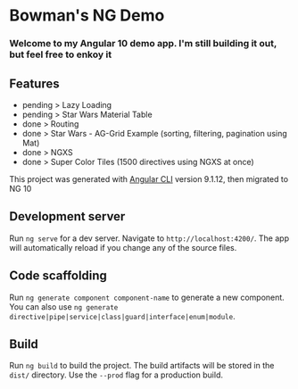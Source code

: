 # Bowman's NG Demo
### Welcome to my Angular 10 demo app.  I'm still building it out, but feel free to enkoy it

## Features
- pending >  Lazy Loading
- pending >  Star Wars Material Table 
- done    >  Routing  
- done    >  Star Wars - AG-Grid Example (sorting, filtering, pagination using Mat)
- done    >  NGXS
- done    >  Super Color Tiles (1500 directives using NGXS at once) 
  



This project was generated with [Angular CLI](https://github.com/angular/angular-cli) version 9.1.12, then migrated to NG 10

## Development server

Run `ng serve` for a dev server. Navigate to `http://localhost:4200/`. The app will automatically reload if you change any of the source files.

## Code scaffolding

Run `ng generate component component-name` to generate a new component. You can also use `ng generate directive|pipe|service|class|guard|interface|enum|module`.

## Build

Run `ng build` to build the project. The build artifacts will be stored in the `dist/` directory. Use the `--prod` flag for a production build.

